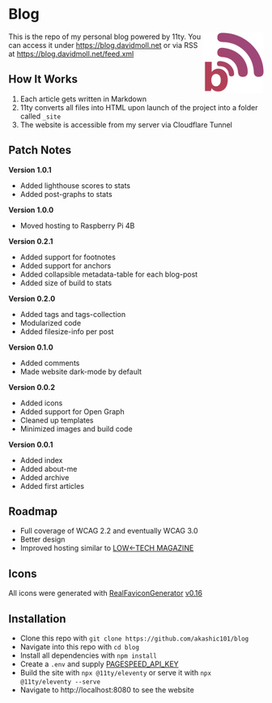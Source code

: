 # Blog

<img src="./src/assets/icons/android-chrome-512x512.png" alt="Blog's logo" align="right" width="120" height="120">

This is the repo of my personal blog powered by 11ty. You can access it under https://blog.davidmoll.net or via RSS at https://blog.davidmoll.net/feed.xml

## How It Works

1. Each article gets written in Markdown
2. 11ty converts all files into HTML upon launch of the project into a folder called `_site`
3. The website is accessible from my server via Cloudflare Tunnel 

## Patch Notes

**Version 1.0.1**
- Added lighthouse scores to stats
- Added post-graphs to stats

**Version 1.0.0**
- Moved hosting to Raspberry Pi 4B

**Version 0.2.1**
- Added support for footnotes
- Added support for anchors
- Added collapsible metadata-table for each blog-post
- Added size of build to stats

**Version 0.2.0**
- Added tags and tags-collection
- Modularized code
- Added filesize-info per post

**Version 0.1.0**
- Added comments
- Made website dark-mode by default

**Version 0.0.2**
- Added icons
- Added support for Open Graph
- Cleaned up templates
- Minimized images and build code

**Version 0.0.1**
- Added index
- Added about-me
- Added archive
- Added first articles

## Roadmap
- Full coverage of WCAG 2.2 and eventually WCAG 3.0
- Better design
- Improved hosting similar to [LOW←TECH MAGAZINE](https://solar.lowtechmagazine.com/about/the-solar-website/)

## Icons

All icons were generated with [RealFaviconGenerator](https://realfavicongenerator.net/) [v0.16](https://realfavicongenerator.net/change_log#v0.16)

## Installation

- Clone this repo with `git clone https://github.com/akashic101/blog`
- Navigate into this repo with `cd blog`
- Install all dependencies with `npm install`
- Create a `.env` and supply [PAGESPEED_API_KEY](https://developers.google.com/speed/docs/insights/v5/get-started?hl=de)
- Build the site with `npx @11ty/eleventy` or serve it with `npx @11ty/eleventy --serve`
- Navigate to http://localhost:8080 to see the website
